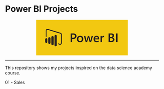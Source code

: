 # Power BI Projects 

<p align="center">
    <img width="300" src="https://github.com/raquelcolares/Power-BI/blob/main/powerbi-image.png">
</p>

-------

This repository shows my projects inspired on the data science academy course.

01 - Sales
